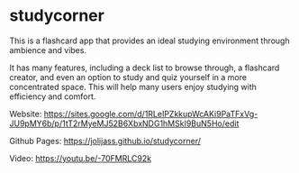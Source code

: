 # studycorner
This is a flashcard app that provides an ideal studying environment through ambience and vibes.

It has many features, including a deck list to browse through, a flashcard creator, and even an option to study and quiz yourself in a more concentrated space. This will help many users enjoy studying with efficiency and comfort.

Website: https://sites.google.com/d/1RLeIPZkkupWcAKi9PaTFxVg-JU9pMY6b/p/1tT2rMyeMJ52B6XbxNDG1hMSkI9BuN5Ho/edit

Github Pages: https://jolijass.github.io/studycorner/

Video: https://youtu.be/-70FMRLC92k

